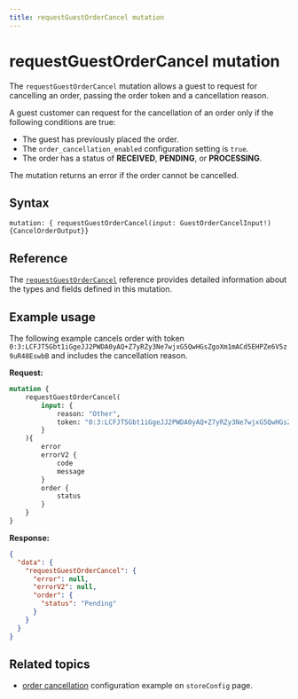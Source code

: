 ```yaml
---
title: requestGuestOrderCancel mutation
---
```


# requestGuestOrderCancel mutation

The `requestGuestOrderCancel` mutation allows a guest to request for cancelling an order, passing the order token and a cancellation reason.

A guest customer can request for the cancellation of an order only if the following conditions are true:

 * The guest has previously placed the order.
 * The `order_cancellation_enabled` configuration setting is `true`.
 * The order has a status of **RECEIVED**, **PENDING**, or **PROCESSING**.

The mutation returns an error if the order cannot be cancelled.

## Syntax

`mutation: { requestGuestOrderCancel(input: GuestOrderCancelInput!) {CancelOrderOutput}}`

## Reference

The [`requestGuestOrderCancel`](https://developer.adobe.com/commerce/webapi/graphql-api/index.html#mutation-requestGuestOrderCancel) reference provides detailed information about the types and fields defined in this mutation.

## Example usage

The following example cancels order with token `0:3:LCFJT5Gbt1iGgeJJ2PWDA0yAQ+Z7yRZy3Ne7wjxG5QwHGsZgoXm1mACd5EHPZe6V5z9uR48EswbB` and includes the cancellation reason.

**Request:**

```graphql
mutation {
    requestGuestOrderCancel(
        input: {
            reason: "Other",
            token: "0:3:LCFJT5Gbt1iGgeJJ2PWDA0yAQ+Z7yRZy3Ne7wjxG5QwHGsZgoXm1mACd5EHPZe6V5z9uR48EswbB"
        }
    ){
        error
        errorV2 {
            code
            message
        }
        order {
            status
        }
    }
}
```

**Response:**

```json
{
  "data": {
    "requestGuestOrderCancel": {
      "error": null,
      "errorV2": null,
      "order": {
        "status": "Pending"
      }
    }
  }
}
```

## Related topics

 * [order cancellation](/src/pages/graphql/schema/store/queries/store-config.md#query-a-stores-order-cancellation-configuration) configuration example on `storeConfig` page.

